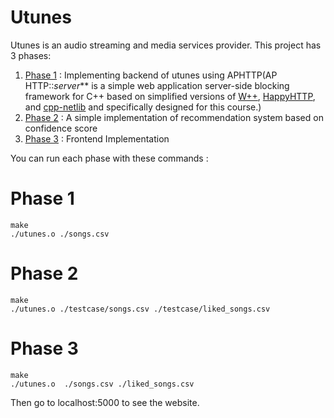 # Utunes

Utunes is an audio streaming and media services provider. This project has 3 phases: 

1. [Phase 1](/Utunes-Final-Project-Phase1) : Implementing backend of utunes using APHTTP(AP HTTP::_server_** is a simple web application server-side blocking framework for C++ based on simplified versions of [W++](http://konteck.github.io/wpp/), [HappyHTTP](http://scumways.com/happyhttp/happyhttp.html), and [cpp-netlib](http://cpp-netlib.org/) and specifically designed for this course.)
2. [Phase 2](/Utunes-Final-Project-Phase2) :  A simple implementation of recommendation system based on confidence score
3. [Phase 3](/Utunes-Final-Project-Phase3) : Frontend Implementation

You can run each phase with these commands : 

# Phase 1
    make
    ./utunes.o ./songs.csv
    
 # Phase 2
    make
    ./utunes.o ./testcase/songs.csv ./testcase/liked_songs.csv
    
  # Phase 3
    make
    ./utunes.o  ./songs.csv ./liked_songs.csv
    
 Then go to localhost:5000 to see the website.
